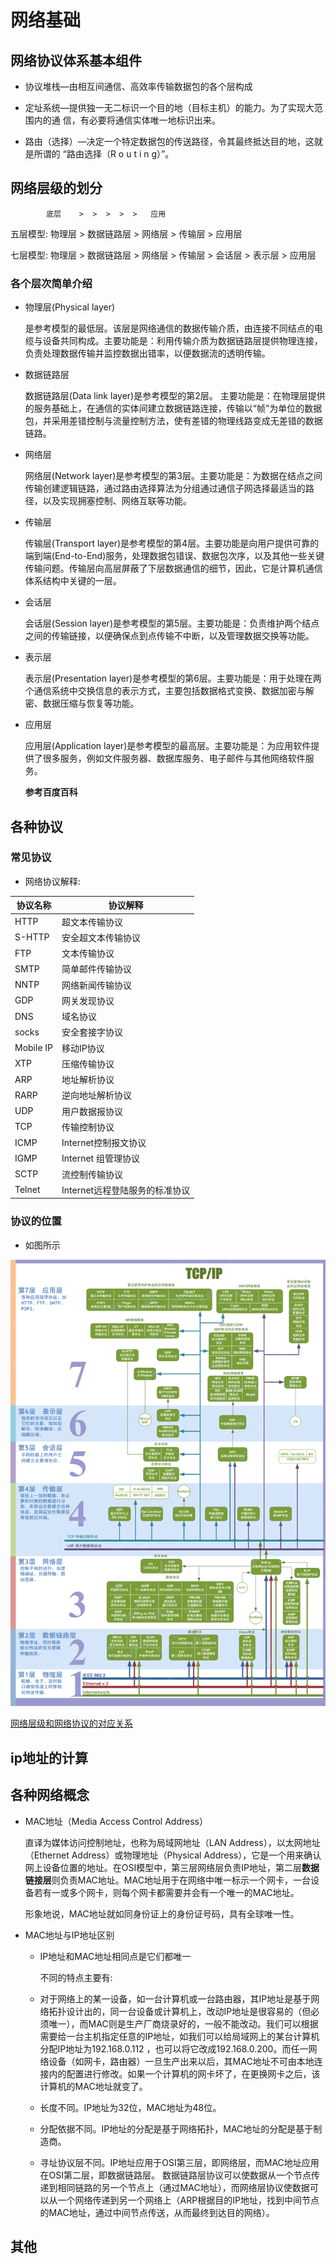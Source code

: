 # 网络基础

## 网络协议体系基本组件
 
- 协议堆栈—由相互间通信、高效率传输数据包的各个层构成

- 定址系统—提供独一无二标识一个目的地（目标主机）的能力。为了实现大范围内的通
信，有必要将通信实体唯一地标识出来。

- 路由（选择）—决定一个特定数据包的传送路径，令其最终抵达目的地，这就是所谓的
“路由选择（R o u t i n g）”。

## 网络层级的划分

            底层    >  >  >  >  >   应用

五层模型: 物理层 > 数据链路层 > 网络层 > 传输层 > 应用层

七层模型: 物理层 > 数据链路层 > 网络层 > 传输层 > 会话层 > 表示层 > 应用层

### 各个层次简单介绍
- 物理层(Physical layer)
    
    是参考模型的最低层。该层是网络通信的数据传输介质，由连接不同结点的电缆与设备共同构成。主要功能是：利用传输介质为数据链路层提供物理连接，负责处理数据传输并监控数据出错率，以便数据流的透明传输。
- 数据链路层

    数据链路层(Data link layer)是参考模型的第2层。 主要功能是：在物理层提供的服务基础上，在通信的实体间建立数据链路连接，传输以“帧”为单位的数据包，并采用差错控制与流量控制方法，使有差错的物理线路变成无差错的数据链路。
- 网络层

    网络层(Network layer)是参考模型的第3层。主要功能是：为数据在结点之间传输创建逻辑链路，通过路由选择算法为分组通过通信子网选择最适当的路径，以及实现拥塞控制、网络互联等功能。

- 传输层

    传输层(Transport layer)是参考模型的第4层。主要功能是向用户提供可靠的端到端(End-to-End)服务，处理数据包错误、数据包次序，以及其他一些关键传输问题。传输层向高层屏蔽了下层数据通信的细节，因此，它是计算机通信体系结构中关键的一层。
- 会话层

    会话层(Session layer)是参考模型的第5层。主要功能是：负责维护两个结点之间的传输链接，以便确保点到点传输不中断，以及管理数据交换等功能。

- 表示层
    
    表示层(Presentation layer)是参考模型的第6层。主要功能是：用于处理在两个通信系统中交换信息的表示方式，主要包括数据格式变换、数据加密与解密、数据压缩与恢复等功能。
- 应用层

    应用层(Application layer)是参考模型的最高层。主要功能是：为应用软件提供了很多服务，例如文件服务器、数据库服务、电子邮件与其他网络软件服务。

    **参考百度百科**

## 各种协议

### 常见协议

- 网络协议解释:

协议名称	|协议解释
|-|-|
|HTTP   	|超文本传输协议
|S-HTTP	|安全超文本传输协议
|FTP	|文本传输协议
|SMTP	|简单邮件传输协议
|NNTP	|网络新闻传输协议
|GDP	|网关发现协议
|DNS	|域名协议
|socks	|安全套接字协议
|Mobile IP	|移动IP协议
|XTP	|压缩传输协议
|ARP	|地址解析协议
|RARP	|逆向地址解析协议
|UDP	|用户数据报协议
|TCP	|传输控制协议
|ICMP	|Internet控制报文协议
|IGMP	|Internet 组管理协议
|SCTP	|流控制传输协议
|Telnet	|Internet远程登陆服务的标准协议


### 协议的位置

- 如图所示

![网络层级和网络协议的对应关系](https://github.com/zhangymPerson/learning-notes/blob/master/Picture/internet.png)

[网络层级和网络协议的对应关系](https://github.com/zhangymPerson/learning-notes/blob/master/Picture/internet.png)
## ip地址的计算


## 各种网络概念

- MAC地址（Media Access Control Address）

    直译为媒体访问控制地址，也称为局域网地址（LAN Address），以太网地址（Ethernet Address）或物理地址（Physical Address），它是一个用来确认网上设备位置的地址。在OSI模型中，第三层网络层负责IP地址，第二层**数据链接层**则负责MAC地址。MAC地址用于在网络中唯一标示一个网卡，一台设备若有一或多个网卡，则每个网卡都需要并会有一个唯一的MAC地址。

    形象地说，MAC地址就如同身份证上的身份证号码，具有全球唯一性。

- MAC地址与IP地址区别
    
    - IP地址和MAC地址相同点是它们都唯一
    
        不同的特点主要有:

    - 对于网络上的某一设备，如一台计算机或一台路由器，其IP地址是基于网络拓扑设计出的，同一台设备或计算机上，改动IP地址是很容易的（但必须唯一），而MAC则是生产厂商烧录好的，一般不能改动。我们可以根据需要给一台主机指定任意的IP地址，如我们可以给局域网上的某台计算机分配IP地址为192.168.0.112 ，也可以将它改成192.168.0.200。而任一网络设备（如网卡，路由器）一旦生产出来以后，其MAC地址不可由本地连接内的配置进行修改。如果一个计算机的网卡坏了，在更换网卡之后，该计算机的MAC地址就变了。

    - 长度不同。IP地址为32位，MAC地址为48位。

    - 分配依据不同。IP地址的分配是基于网络拓扑，MAC地址的分配是基于制造商。
    
    - 寻址协议层不同。IP地址应用于OSI第三层，即网络层，而MAC地址应用在OSI第二层，即数据链路层。 数据链路层协议可以使数据从一个节点传递到相同链路的另一个节点上（通过MAC地址），而网络层协议使数据可以从一个网络传递到另一个网络上（ARP根据目的IP地址，找到中间节点的MAC地址，通过中间节点传送，从而最终到达目的网络）。

## 其他